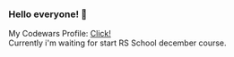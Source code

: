 ### Hello everyone! 👋

My Codewars Profile: <a href="https://www.codewars.com/users/Nikitagrom/" title="NikitaGrom Codewars profile"> Click! </a> <br/>
Currently i'm waiting for start RS School december course.

<!--
**Gromov812/Gromov812** is a ✨ _special_ ✨ repository because its `README.md` (this file) appears on your GitHub profile.

Here are some ideas to get you started:

- 🔭 I’m currently working on ...
- 🌱 I’m currently learning ...
- 👯 I’m looking to collaborate on ...
- 🤔 I’m looking for help with ...
- 💬 Ask me about ...
- 📫 How to reach me: ...
- 😄 Pronouns: ...
- ⚡ Fun fact: ...
-->
